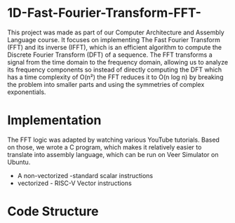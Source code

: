 # 1D-Fast-Fourier-Transform-FFT-
 This project was made as part of our Computer Architecture and Assembly Language course. 
 It focuses on implementing The Fast Fourier Transform (FFT) and its inverse (IFFT), which is an efficient algorithm to compute the Discrete Fourier Transform (DFT) of a sequence. The FFT transforms a signal from the time domain to the frequency domain, allowing us to analyze its frequency components so instead of directly computing the DFT which has a time complexity of O(n²) the FFT reduces it to O(n log n) by breaking the problem into smaller parts and using the symmetries of complex exponentials.

# Implementation
The FFT logic was adapted by watching various YouTube tutorials. Based on those, we wrote a C program, which makes it relatively easier to translate into assembly language, which can be run on Veer Simulator on Ubuntu.
 - A non-vectorized -standard scalar instructions
 - vectorized - RISC-V Vector instructions

# Code Structure




 
